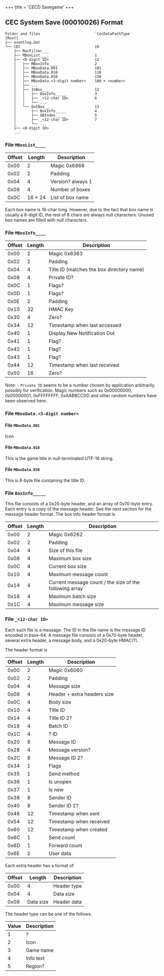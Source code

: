+++
title = 'CECD Savegame'
+++

<span id="cec-system-save-00010026-format"></span>

## CEC System Save (00010026) Format

    Folder and files                         `CecDataPathType`
    [Root]
    ├── eventlog.dat
    └── CEC                                  10
        ├── MacFilter___
        ├── MBoxList____                     1
        ├── <8-digit ID>                     11
        │   ├── MBoxInfo____                 2
        │   ├── MBoxData.001                 101
        │   ├── MBoxData.010                 110
        │   ├── MBoxData.050                 150
        │   ├── MBoxData.<3-digit number>    100 + <number>
        │   ├── ...
        │   ├── InBox___                     12
        │   │   ├── BoxInfo_____             3
        │   │   ├── _<12-char ID>            6
        │   │   └── ...
        │   └── OutBox__                     13
        │       ├── BoxInfo_____             4
        │       ├── OBIndex_____             5
        │       ├── _<12-char ID>            7
        │       └── ...
        ├── <8-digit ID>
        ...

<span id="file-mboxlist____"></span>

### File `MBoxList____`

| Offset | Length   | Description       |
|--------|----------|-------------------|
| 0x00   | 2        | Magic 0x6868      |
| 0x02   | 2        | Padding           |
| 0x04   | 4        | Version? always 1 |
| 0x08   | 4        | Number of boxes   |
| 0x0C   | 16 \* 24 | List of box name  |

Each box name is 16-char long. However, due to the fact that box name is
usually a 8-digit ID, the rest of 8 chars are always null characters.
Unused box names are filled with null characters.

<span id="file-mboxinfo____"></span>

### File `MBoxInfo____`

| Offset | Length | Description                               |
|--------|--------|-------------------------------------------|
| 0x00   | 2      | Magic 0x6363                              |
| 0x02   | 2      | Padding                                   |
| 0x04   | 4      | Title ID (matches the box directory name) |
| 0x08   | 4      | Private ID?                               |
| 0x0C   | 1      | Flags?                                    |
| 0x0D   | 1      | Flags?                                    |
| 0x0E   | 2      | Padding                                   |
| 0x10   | 32     | HMAC Key                                  |
| 0x30   | 4      | Zero?                                     |
| 0x34   | 12     | Timestamp when last accessed              |
| 0x40   | 1      | Display New Notification Dot              |
| 0x41   | 1      | Flag?                                     |
| 0x42   | 1      | Flag?                                     |
| 0x43   | 1      | Flag?                                     |
| 0x44   | 12     | Timestamp when last received              |
| 0x50   | 16     | Zero?                                     |

Note: - `Private ID` seems to be a number chosen by application
arbitrarily, possibly for verification. Magic numbers such as
0x00000000, 0x00000001, 0xFFFFFFFF, 0xAABBCCDD and other random numbers
have been observed here.

<span id="file-mboxdata.3-digit-number"></span>

### File `MBoxData.<3-digit number>`

<span id="file-mboxdata.001"></span>

#### File `MBoxData.001`

Icon

<span id="file-mboxdata.010"></span>

#### File `MBoxData.010`

This is the game title in null-terminated UTF-16 string.

<span id="file-mboxdata.050"></span>

#### File `MBoxData.050`

This is 8-byte file containing the title ID.

<span id="file-boxinfo_____"></span>

### File `BoxInfo_____`

This file consists of a 0x20-byte header, and an array of 0x70-byte
entry. Each entry is a copy of the message header. See the next section
for the message header format. The box info header format is

| Offset | Length | Description                                             |
|--------|--------|---------------------------------------------------------|
| 0x00   | 2      | Magic 0x6262                                            |
| 0x02   | 2      | Padding                                                 |
| 0x04   | 4      | Size of this file                                       |
| 0x08   | 4      | Maximum box size                                        |
| 0x0C   | 4      | Current box size                                        |
| 0x10   | 4      | Maximum message count                                   |
| 0x14   | 4      | Current message count / the size of the following array |
| 0x18   | 4      | Maximum batch size                                      |
| 0x1C   | 4      | Maximum message size                                    |

<span id="file-_12-char-id"></span>

### File `_<12-char ID>`

Each such file is a message. The ID in the file name is the message ID
encoded in base-64. A message file consists of a 0x70-byte header,
several extra header, a message body, and a 0x20-byte HMAC(?).

The header format is

| Offset | Length | Description                 |
|--------|--------|-----------------------------|
| 0x00   | 2      | Magic 0x6060                |
| 0x02   | 2      | Padding                     |
| 0x04   | 4      | Message size                |
| 0x08   | 4      | Header + extra headers size |
| 0x0C   | 4      | Body size                   |
| 0x10   | 4      | Title ID                    |
| 0x14   | 4      | Title ID 2?                 |
| 0x18   | 4      | Batch ID                    |
| 0x1C   | 4      | ? ID                        |
| 0x20   | 8      | Message ID                  |
| 0x28   | 4      | Message version?            |
| 0x2C   | 8      | Message ID 2?               |
| 0x34   | 1      | Flags                       |
| 0x35   | 1      | Send method                 |
| 0x36   | 1      | Is unopen                   |
| 0x37   | 1      | Is new                      |
| 0x38   | 8      | Sender ID                   |
| 0x40   | 8      | Sender ID 2?                |
| 0x48   | 12     | Timestamp when sent         |
| 0x54   | 12     | Timestamp when received     |
| 0x60   | 12     | Timestamp when created      |
| 0x6C   | 1      | Send count                  |
| 0x6D   | 1      | Forward count               |
| 0x6E   | 2      | User data                   |

Each extra header has a format of

| Offset | Length    | Description |
|--------|-----------|-------------|
| 0x00   | 4         | Header type |
| 0x04   | 4         | Data size   |
| 0x08   | Data size | Header data |

The header type can be one of the follows:

| Value | Description |
|-------|-------------|
| 1     | ?           |
| 2     | Icon        |
| 3     | Game name   |
| 4     | Info text   |
| 5     | Region?     |
